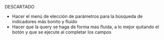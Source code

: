 <!-- - Hacer un componente modal que te pregunte una vez hecho una consulta --> DESCARTADO

- Hacer el menú de elección de parámetros para la búsqueda de indicadores más bonito y fluido
- Hacer que la query se haga de forma mas fluida, a lo mejor quitando el botón y que se ejecute al completar los campos